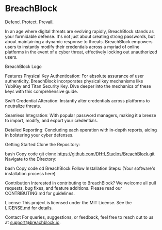 # BreachBlock

Defend. Protect. Prevail.

In an age where digital threats are evolving rapidly, BreachBlock stands as your formidable defense. It's not just about creating strong passwords, but about maintaining a dynamic response to threats. BreachBlock empowers users to instantly modify their credentials across a myriad of online platforms in the event of a cyber threat, effectively locking out unauthorized users.

BreachBlock Logo

Features
Physical Key Authentication: For absolute assurance of user authenticity, BreachBlock incorporates physical key mechanisms like YubiKey and Titan Security Key. Dive deeper into the mechanics of these keys with this comprehensive guide.

Swift Credential Alteration: Instantly alter credentials across platforms to neutralize threats.

Seamless Integration: With popular password managers, making it a breeze to import, modify, and export your credentials.

Detailed Reporting: Concluding each operation with in-depth reports, aiding in bolstering your cyber defenses.

Getting Started
Clone the Repository:

bash
Copy code
git clone https://github.com/DH-LStudios/BreachBlock.git
Navigate to the Directory:

bash
Copy code
cd BreachBlock
Follow Installation Steps: (Your software's installation process here)

Contribution
Interested in contributing to BreachBlock? We welcome all pull requests, bug fixes, and feature additions. Please read our CONTRIBUTING.md for guidelines.

License
This project is licensed under the MIT License. See the LICENSE.md for details.

Contact
For queries, suggestions, or feedback, feel free to reach out to us at support@breachblock.io.

